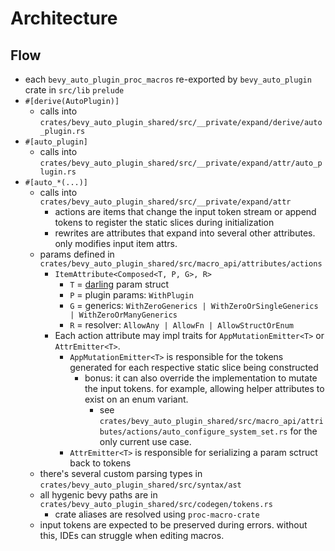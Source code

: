 # Architecture

## Flow
- each `bevy_auto_plugin_proc_macros` re-exported by `bevy_auto_plugin` crate in `src/lib` `prelude`
- `#[derive(AutoPlugin)]`
  - calls into `crates/bevy_auto_plugin_shared/src/__private/expand/derive/auto_plugin.rs`
- `#[auto_plugin]`
  - calls into `crates/bevy_auto_plugin_shared/src/__private/expand/attr/auto_plugin.rs`
- `#[auto_*(...)]`
  - calls into `crates/bevy_auto_plugin_shared/src/__private/expand/attr`
    - actions are items that change the input token stream or append tokens to register the static slices during initialization
    - rewrites are attributes that expand into several other attributes. only modifies input item attrs.
  - params defined in `crates/bevy_auto_plugin_shared/src/macro_api/attributes/actions`
    - `ItemAttribute<Composed<T, P, G>, R>`
      - `T` = [darling](https://crates.io/crates/darling) param struct
      - `P` = plugin params: `WithPlugin`
      - `G` = generics: `WithZeroGenerics | WithZeroOrSingleGenerics | WithZeroOrManyGenerics` 
      - `R` = resolver: `AllowAny | AllowFn | AllowStructOrEnum`
    - Each action attribute may impl traits for `AppMutationEmitter<T>` or `AttrEmitter<T>`.
      - `AppMutationEmitter<T>` is responsible for the tokens generated for each respective static slice being constructed
        - bonus: it can also override the implementation to mutate the input tokens. for example, allowing helper attributes to exist on an enum variant.
          - see `crates/bevy_auto_plugin_shared/src/macro_api/attributes/actions/auto_configure_system_set.rs` for the only current use case.
      - `AttrEmitter<T>` is responsible for serializing a param sctruct back to tokens
  - there's several custom parsing types in `crates/bevy_auto_plugin_shared/src/syntax/ast`
  - all hygenic bevy paths are in `crates/bevy_auto_plugin_shared/src/codegen/tokens.rs`
    - crate aliases are resolved using `proc-macro-crate`
  - input tokens are expected to be preserved during errors. without this, IDEs can struggle when editing macros. 